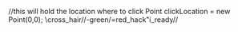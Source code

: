 //this will hold the location where to click
Point clickLocation = new Point(0,0);
\\cross_hair//-green/=red_hack"i_ready//
